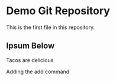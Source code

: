 # Demo Git Repository

This is the first file in this repository.

## Ipsum Below

Tacos are delicious

Adding the add command